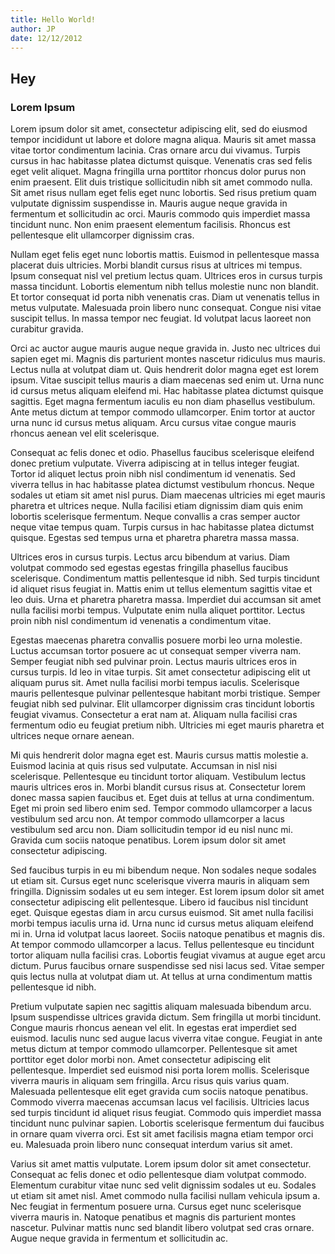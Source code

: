 ```yaml
---
title: Hello World!
author: JP
date: 12/12/2012
---
```


## Hey

### Lorem Ipsum

Lorem ipsum dolor sit amet, consectetur adipiscing elit, sed do eiusmod tempor incididunt ut labore et dolore magna aliqua. Mauris sit amet massa vitae tortor condimentum lacinia. Cras ornare arcu dui vivamus. Turpis cursus in hac habitasse platea dictumst quisque. Venenatis cras sed felis eget velit aliquet. Magna fringilla urna porttitor rhoncus dolor purus non enim praesent. Elit duis tristique sollicitudin nibh sit amet commodo nulla. Sit amet risus nullam eget felis eget nunc lobortis. Sed risus pretium quam vulputate dignissim suspendisse in. Mauris augue neque gravida in fermentum et sollicitudin ac orci. Mauris commodo quis imperdiet massa tincidunt nunc. Non enim praesent elementum facilisis. Rhoncus est pellentesque elit ullamcorper dignissim cras.

Nullam eget felis eget nunc lobortis mattis. Euismod in pellentesque massa placerat duis ultricies. Morbi blandit cursus risus at ultrices mi tempus. Ipsum consequat nisl vel pretium lectus quam. Ultrices eros in cursus turpis massa tincidunt. Lobortis elementum nibh tellus molestie nunc non blandit. Et tortor consequat id porta nibh venenatis cras. Diam ut venenatis tellus in metus vulputate. Malesuada proin libero nunc consequat. Congue nisi vitae suscipit tellus. In massa tempor nec feugiat. Id volutpat lacus laoreet non curabitur gravida.

Orci ac auctor augue mauris augue neque gravida in. Justo nec ultrices dui sapien eget mi. Magnis dis parturient montes nascetur ridiculus mus mauris. Lectus nulla at volutpat diam ut. Quis hendrerit dolor magna eget est lorem ipsum. Vitae suscipit tellus mauris a diam maecenas sed enim ut. Urna nunc id cursus metus aliquam eleifend mi. Hac habitasse platea dictumst quisque sagittis. Eget magna fermentum iaculis eu non diam phasellus vestibulum. Ante metus dictum at tempor commodo ullamcorper. Enim tortor at auctor urna nunc id cursus metus aliquam. Arcu cursus vitae congue mauris rhoncus aenean vel elit scelerisque.

Consequat ac felis donec et odio. Phasellus faucibus scelerisque eleifend donec pretium vulputate. Viverra adipiscing at in tellus integer feugiat. Tortor id aliquet lectus proin nibh nisl condimentum id venenatis. Sed viverra tellus in hac habitasse platea dictumst vestibulum rhoncus. Neque sodales ut etiam sit amet nisl purus. Diam maecenas ultricies mi eget mauris pharetra et ultrices neque. Nulla facilisi etiam dignissim diam quis enim lobortis scelerisque fermentum. Neque convallis a cras semper auctor neque vitae tempus quam. Turpis cursus in hac habitasse platea dictumst quisque. Egestas sed tempus urna et pharetra pharetra massa massa.

Ultrices eros in cursus turpis. Lectus arcu bibendum at varius. Diam volutpat commodo sed egestas egestas fringilla phasellus faucibus scelerisque. Condimentum mattis pellentesque id nibh. Sed turpis tincidunt id aliquet risus feugiat in. Mattis enim ut tellus elementum sagittis vitae et leo duis. Urna et pharetra pharetra massa. Imperdiet dui accumsan sit amet nulla facilisi morbi tempus. Vulputate enim nulla aliquet porttitor. Lectus proin nibh nisl condimentum id venenatis a condimentum vitae.

Egestas maecenas pharetra convallis posuere morbi leo urna molestie. Luctus accumsan tortor posuere ac ut consequat semper viverra nam. Semper feugiat nibh sed pulvinar proin. Lectus mauris ultrices eros in cursus turpis. Id leo in vitae turpis. Sit amet consectetur adipiscing elit ut aliquam purus sit. Amet nulla facilisi morbi tempus iaculis. Scelerisque mauris pellentesque pulvinar pellentesque habitant morbi tristique. Semper feugiat nibh sed pulvinar. Elit ullamcorper dignissim cras tincidunt lobortis feugiat vivamus. Consectetur a erat nam at. Aliquam nulla facilisi cras fermentum odio eu feugiat pretium nibh. Ultricies mi eget mauris pharetra et ultrices neque ornare aenean.

Mi quis hendrerit dolor magna eget est. Mauris cursus mattis molestie a. Euismod lacinia at quis risus sed vulputate. Accumsan in nisl nisi scelerisque. Pellentesque eu tincidunt tortor aliquam. Vestibulum lectus mauris ultrices eros in. Morbi blandit cursus risus at. Consectetur lorem donec massa sapien faucibus et. Eget duis at tellus at urna condimentum. Eget mi proin sed libero enim sed. Tempor commodo ullamcorper a lacus vestibulum sed arcu non. At tempor commodo ullamcorper a lacus vestibulum sed arcu non. Diam sollicitudin tempor id eu nisl nunc mi. Gravida cum sociis natoque penatibus. Lorem ipsum dolor sit amet consectetur adipiscing.

Sed faucibus turpis in eu mi bibendum neque. Non sodales neque sodales ut etiam sit. Cursus eget nunc scelerisque viverra mauris in aliquam sem fringilla. Dignissim sodales ut eu sem integer. Est lorem ipsum dolor sit amet consectetur adipiscing elit pellentesque. Libero id faucibus nisl tincidunt eget. Quisque egestas diam in arcu cursus euismod. Sit amet nulla facilisi morbi tempus iaculis urna id. Urna nunc id cursus metus aliquam eleifend mi in. Urna id volutpat lacus laoreet. Sociis natoque penatibus et magnis dis. At tempor commodo ullamcorper a lacus. Tellus pellentesque eu tincidunt tortor aliquam nulla facilisi cras. Lobortis feugiat vivamus at augue eget arcu dictum. Purus faucibus ornare suspendisse sed nisi lacus sed. Vitae semper quis lectus nulla at volutpat diam ut. At tellus at urna condimentum mattis pellentesque id nibh.

Pretium vulputate sapien nec sagittis aliquam malesuada bibendum arcu. Ipsum suspendisse ultrices gravida dictum. Sem fringilla ut morbi tincidunt. Congue mauris rhoncus aenean vel elit. In egestas erat imperdiet sed euismod. Iaculis nunc sed augue lacus viverra vitae congue. Feugiat in ante metus dictum at tempor commodo ullamcorper. Pellentesque sit amet porttitor eget dolor morbi non. Amet consectetur adipiscing elit pellentesque. Imperdiet sed euismod nisi porta lorem mollis. Scelerisque viverra mauris in aliquam sem fringilla. Arcu risus quis varius quam. Malesuada pellentesque elit eget gravida cum sociis natoque penatibus. Commodo viverra maecenas accumsan lacus vel facilisis. Ultricies lacus sed turpis tincidunt id aliquet risus feugiat. Commodo quis imperdiet massa tincidunt nunc pulvinar sapien. Lobortis scelerisque fermentum dui faucibus in ornare quam viverra orci. Est sit amet facilisis magna etiam tempor orci eu. Malesuada proin libero nunc consequat interdum varius sit amet.

Varius sit amet mattis vulputate. Lorem ipsum dolor sit amet consectetur. Consequat ac felis donec et odio pellentesque diam volutpat commodo. Elementum curabitur vitae nunc sed velit dignissim sodales ut eu. Sodales ut etiam sit amet nisl. Amet commodo nulla facilisi nullam vehicula ipsum a. Nec feugiat in fermentum posuere urna. Cursus eget nunc scelerisque viverra mauris in. Natoque penatibus et magnis dis parturient montes nascetur. Pulvinar mattis nunc sed blandit libero volutpat sed cras ornare. Augue neque gravida in fermentum et sollicitudin ac.
